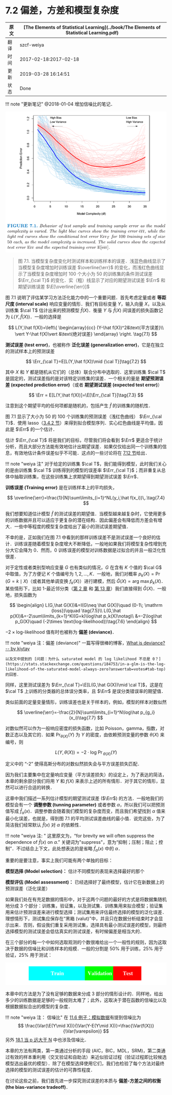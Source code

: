 # 7.2 偏差，方差和模型复杂度

| 原文   | [The Elements of Statistical Learning](../book/The Elements of Statistical Learning.pdf) |
| ---- | ---------------------------------------- |
| 翻译   | szcf-weiya                               |
| 时间   | 2017-02-18:2017-02-18                    |
| 更新 | 2019-03-28 16:14:51|
| 状态 | Done |

!!! note "更新笔记"
    @2018-01-04 增加信噪比的笔记．

![](../img/07/fig7.1.png)

> 图 7.1. 当模型复杂度变化时测试样本和训练样本的误差．浅蓝色曲线显示了当模型复杂度增加时训练误差 $\overline{\err}$ 的变化，而浅红色曲线显示了当模型复杂度增加时 100 个大小为 50 的训练集的条件测试误差 $\Err_{\cal T}$ 的变化．实（粗）线显示了对应的期望测试误差 $\Err$ 和期望训练误差 $\E[\overline{\err}]$

图 7.1 说明了评估某学习方法泛化能力中的一个重要问题．首先考虑定量或者 **等距尺度 (interval scale)** 响应变量的情形．我们有目标变量 $Y$，输入向量 $X$，以及从训练集 $\cal T$ 估计出来的预测模型 $\hat f(X)$．衡量 $Y$ 与 $\hat f(X)$ 间误差的损失函数记为 $L(Y,\hat f(X))$．一般的选择是

$$
L(Y,\hat f(X))=\left\{
\begin{array}{cc}
(Y-\hat f(X))^2&\text{平方误差}\\
\vert Y-\hat f(X)\vert &\text{绝对误差}
\end{array}
\right.
\tag{7.1}
$$

**测试误差 (test error)**，也被称作 **泛化误差 (generalization error)**，它是在独立的测试样本上的预测误差

$$
\Err_{\cal T}=E[L(Y,\hat f(X))\mid {\cal T}]\tag{7.2}
$$

其中 $X$ 和 $Y$ 都是随机从它们的（总体）联合分布中选取的．这里训练集 $\cal T$ 是固定的，测试误差指的是对该特定训练集的误差．一个相关的量是 **期望预测误差 (expected prediction error)**（或者 **期望测试误差 (expected test error)**）

$$
\Err = E[L(Y,\hat f(X))]=\E[\Err_{\cal T}]\tag{7.3}
$$

注意到这个期望平均的任何项都是随机的，包括产生 $\hat f$ 的训练集的随机性．

图 7.1 显示了大小为 50 的 100 个训练集的预测误差（浅红色曲线） $\Err_{\cal T}$．使用 lasso（[3.4.2 节](../03-Linear-Methods-for-Regression/3.4-Shrinkage-Methods/index.html)）来得到拟合模型序列．实心红色曲线是平均值，因此是 $\Err$ 的一个估计．

估计 $\Err_{\cal T}$ 将是我们的目标，尽管我们将会看到 $\Err$ 更适合于统计分析，而且大部分方法能有效地估计出期望误差．如果仅仅给出同一个训练集的信息，有效地估计条件误差似乎不可能．这点的一些讨论将在 [7.12 节](7.12-Conditional-or-Expected-Test-Error/index.html)给出．

!!! note "weiya 注"
    对于给定的训练集 $\cal T$，我们能得到模型，此时我们关心的是由训练集 $\cal T$ 训练得到的模型的误差率 $\Err_{\cal T}$；而非重复从总体中抽取训练集，在这些训练集上求期望得到期望测试误差 $\Err$．

**训练误差 (Training error)** 是在训练样本上的平均损失，

$$
\overline{\err}=\frac{1}{N}\sum\limits_{i=1}^NL(y_i,\hat f(x_i))\,.\tag{7.4}
$$

我们想要知道估计模型 $\hat f$ 的测试误差的期望值．当模型越来越复杂时，它使用更多的训练数据并且可以适应于更复杂的潜在结构．因此偏差会有降低而方差会有增大．一些中等程度的模型复杂度给出了最小的测试误差期望值．

不幸的是，正如我们在图 7.1 中看到的那样训练误差不是测试误差一个良好的估计．训练误差随着模型复杂度增大不断降低，一般地如果我们将模型复杂性增到充分大它会降为 0．然而，0 训练误差的模型对训练数据是过拟合的并且一般泛化性很差．

对于定性或者类别型响应变量 $G$ 也有类似的情况，$G$ 在含有 $K$ 个值的 $\cal G$ 中取值，为了方便记 $K$ 个值编号为 $1,2,\ldots,K$．一般地，我们对概率 $p_k(X)=\Pr(G=k\mid X)$（或者其他单调变换 $f_k(X)$）进行建模，然后 $\hat G(X)=\mathrm{arg\; \max} \hat p_k(X)$．某些情形下，比如 1-最近邻分类（[第 2 章](../02-Overview-of-Supervised-Learning/2.3-Two-Simple-Approaches-to-Prediction/) 和 [第 13 章](../13-Prototype-Methods-and-Nearest-Neighbors/13.3-k-Nearest-Neighbor-Classifiers/index.html)）我们直接得到 $\hat G(X)$．一般地，损失函数为

$$
\begin{align}
L(G,\hat G(X))&=I(G\neq \hat G(X))\quad (0-1\; \mathrm {loss})\qquad \tag{7.5}\\
L(G,\hat p(X))&=-2\sum\limits_{k=1}^KI(G=k)\log\hat p_k(X)\notag\\
&=-2\log\hat p_G(X)\quad (-2\times \text{log-likelihood})\tag{7.6}
\end{align}
$$

$-2\times \text{log-likelihood}$ 值有时也被称为 **偏差 (deviance)**．

!!! note "weiya 注：偏差 (deviance)"
    一篇写得很棒的博客，[What is deviance? -- by kjytay](https://statisticaloddsandends.wordpress.com/2019/03/27/what-is-deviance/)

    以及文中提到的 [问题：为什么 saturated model 的 log likelihood 不总是 0？](https://stats.stackexchange.com/questions/184753/in-a-glm-is-the-log-likelihood-of-the-saturated-model-always-zero?answertab=votes#tab-top) 的回答．

同样，这里测试误差为 $\Err_{\cal T}=\E[L(G,\hat G(X))\mid \cal T]$，这是在 $\cal T$ 上训练的分类器的总体误分类率，且 $\Err$ 是误分类错误率的期望值．

类似前面的定量变量情形，训练误差也是关于样本的，例如，模型的样本对数似然

$$
\overline{\err}=-\frac{2}{N}\sum\limits_{i=1}^N\log\hat p_{g_i}(x_i)\tag{7.7}
$$

对数似然可以作为一般响应密度的损失函数，比如 Poisson，gamma，指数，对数正态以及其它的．如果 $\Pr_{\theta(X)}(Y)$ 为 $Y$ 的密度，由依赖预测变量的参数 $\theta(X)$ 来编号，则

$$
L(Y,\theta(X))=-2\cdot \mathrm{log\; \Pr}_{\theta(X)}(Y)\tag{7.8}
$$

定义中的 “-2” 使得高斯分布的对数似然损失会与平方误差损失匹配．

因为我们主要集中在定量响应变量（平方误差损失）的设定上，为了表达的简洁，本章的剩余部分我们将用 $Y$ 和 $f(X)$ 来表示上述的所有情形．对于其它的情形，显然可以进行合适的转换．

这章中我们描述一系列估计模型的期望测试误差 ($\Err$) 的方法．一般地我们的模型会有一个 **调整参数 (tunning parameter)** 或者参数 $\alpha$，所以我们可以把预测值写成 $\hat f_\alpha(x)$．调整参数会随着我们模型的复杂度而变，而且我们希望找到 $\alpha$ 值来最小化误差，也就是，得到图 7.1 的平均测试误差曲线的最小值．说完这些，为了简洁我们经常默认 $\hat f(x)$ 对 $\alpha$ 的依赖性．

!!! note "weiya 注: "
    这里原文为，“for brevity we will often suppress the dependence of $\hat f(x)$ on $\alpha$.” 关键词为"suppress"，意为“抑制；压制；阻止；控制”．不过结合上下文，此处想表达的是省略 $\hat f_\alpha(x)$ 中的 $\alpha$．

重要的是要注意，事实上我们可能有两个单独的目标：

**模型选择 (Model selection)：** 估计不同模型的表现来选择最好的那个

**模型评估 (Model assessment)：** 已经选择好了最终模型，估计它在新数据上的预测误差（泛化误差）

如果我们处在有充足数据的情形中，对于这两个问题的最好的方式是将数据集随机地分成 3 个部分：训练集，验证集，以及测试集．训练集用来拟合模型；验证集用来估计预测误差来进行模型选择；测试集用来评估最终选择的模型的泛化误差．理想情形下，测试集应保存在“黑箱 (valut)”中，并且只在数据分析结束时才会显示出来．否则，假设我们重复采用测试集，选择具有最小测试误差的模型，则最终选择模型的测试误差会低估真实的测试误差，有时候偏差是相当大的．

在三个部分的每一个中如何选取观测的个数很难给出一个一般性的规则，因为这取决于数据的信噪比和训练样本的规模．一般的分割是 50% 用于训练，25% 用于验证，25% 用于测试：

![](../img/07/pic2.png)

本章中的方法是为了没有足够的数据来分成 3 部分的情形设计的．同样地，给出多少的训练数据是足够的一般规则太难了；此外，这取决于潜在函数的信噪比以及根据数据拟合出的模型的复杂度．

!!! note "weiya 注： 信噪比"
    在 [11.6 例子：模拟数据](https://esl.hohoweiya.xyz/11%20Neural%20Networks/11.6%20Example%20of%20Simulated%20Data/index.html)有提到信噪比为
    $$
    \frac{\Var(\E(Y\mid X))}{\Var(Y-E(Y\mid X))}=\frac{\Var(f(X))}{\Var(\varepsilon)}
    $$
    另外 [18.1 当 p 远大于 N](../18-High-Dimensional-Problems/18.1-When-p-is-Much-Bigger-than-N/index.html) 中也涉及信噪比．

本章的方法有两类，第一类通过分析的手段 (AIC，BIC，MDL，SRM)，第二类通过有效的样本重利用（交叉验证和自助法）来近似验证过程（验证过程即比较候选模型选出最优的模型）．除了在模型选择使用它们，我们也检验了每个方法对最终选择的模型的测试误差的估计的可靠性程度．

在讨论这些之前，我们首先进一步探究测试误差的本质与 **偏差-方差之间的权衡 (the bias-variance tradeoff)**．
